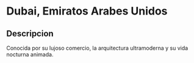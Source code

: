 # Dubai, Emiratos Arabes Unidos

## Descripcion
Conocida por su lujoso comercio, la arquitectura ultramoderna y su vida nocturna animada.